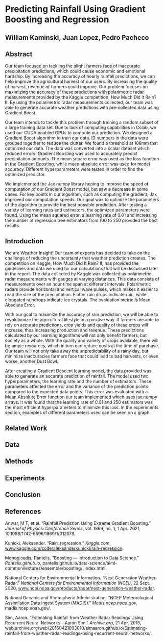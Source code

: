 # Predicting Rainfall Using Gradient Boosting and Regression
## William Kaminski, Juan Lopez, Pedro Pacheco

## Abstract
Our team focused on tackling the plight farmers face of inaccurate precipitation predictions, which could cause economic and emotional hardship. By increasing the accuracy of hourly rainfall predictions, we can help improve the agricultural harvest of our users. By increasing the quality of harvest, revenue of farmers could improve. Our problem focuses on maximizing the accuracy of these predictions with polarimetric radar measurements provided by the Kaggle competition, How Much Did It Rain? II. By using the polarimetric radar measurements collected, our team was able to generate accurate weather predictions with pre-collected data using Gradient Boost. 

Our team intends to tackle this problem through training a random subset of a large training data set. Due to lack of computing capabilities in Colab, we used our CUDA enabled GPUs to compute our prediction. We designed a Gradient Boost algorithm to train our data. ID numbers in the data were grouped together to reduce the clutter. We found a threshold at 106mm that optimized our data. The data was converted into a scalar dataset which reduced errors. Gradient Boosting was used to accurately predict precipitation amounts. The mean square error was used as the loss function in the Gradient Boosting, while mean absolute error was used for model accuracy. Different hyperparameters were tested in order to find the optimized predictor. 

We implemented the Jax numpy library hoping to improve the speed of computation of our Gradient Boost model, but saw a decrease in some cases. For key points in our algorithm, such as computing the gradient, Jax improved our computation speeds. Our goal was to optimize the parameters of the algorithm to provide the best possible prediction. After testing a variety of learning rates and estimators, the optimized parameters were found. Using the mean squared error, a learning rate of 0.01 and increasing the number of regression tree estimators from 100 to 250 provided the best results. 

## Introduction
We are Weather Insight! Our team of experts has decided to take on the challenge of reducing the uncertainty that weather prediction creates. The competition on Kaggle, How Much Did It Rain? II, has provided the guidelines and data we used for our calculations that will be discussed later in the report. The data collected by Kaggle was collected as polarimetric radar measurements with gauges at varying distances. This data consists of measurements over an hour time span at different intervals. Polarimetric radars provide horizontal and vertical wave pulses, which makes it easier to read the size of the precipitation. Flatter rain drops indicate rain, while elongated raindrops indicate ice crystals. The evaluation metric is Mean Absolute Error.

With our goal to maximize the accuracy of rain prediction, we will be able to revolutionize the agricultural lifestyle in a positive way. If farmers are able to rely on accurate predictions, crop yields and quality of these crops will increase, thus increasing production and revenue. These predictions calculated by our learning algorithms will not only benefit farmers, but society as a whole. With the quality and variety of crops available, there will be ample resources, which in turn can reduce costs at the time of purchase. Our team will not only take away the unpredictability of a rainy day, but minimize inaccuracies farmers face that could lead to bad harvests, or even worse, another Dust Bowl. 

After creating a Gradient Descent learning model, the data provided was able to generate an accurate prediction of rainfall. The model used two hyperparameters, the learning rate and the number of estimators. These parameters affected the error and the variance of the prediction points compared to the expected data points. This error was evaluated with a Mean Absolute Error function our team implemented which uses jax.numpy arrays. It was found that the learning rate of 0.01 and 250 estimators was the most efficient hyperparameters to minimize this loss. In the experiments section, examples of different parameters used can be seen on a graph.

## Related Work

## Data

## Methods

## Experiments

## Conclusion

## References
Anwar, M T, et al. “Rainfall Prediction Using Extreme Gradient Boosting.” *Journal of Physics: Conference Series*, vol. 1869, no. 1, 1 Apr. 2021, 10.1088/1742-6596/1869/1/012078.

Kunicki, Aleksander. “Rain_regression.” *Kaggle.com*, www.kaggle.com/code/aleksanderkunicki/rain-regression.

Monogioudis, Pantelis. “Boosting — Introduction to Data Science.” *Pantelis.github.io*, pantelis.github.io/data-science/aiml-common/lectures/ensemble/boosting/_index.html.

National Centers for Environmental Information. “Next Generation Weather Radar.” *National Centers for Environmental Information (NCEI)*, 22 Sept. 2020, www.ncei.noaa.gov/products/radar/next-generation-weather-radar.

National Oceanic and Atmospheric Administration. “NCEP Meteorological Assimilation Data Ingest System (MADIS).” *Madis.ncep.noaa.gov*, madis.ncep.noaa.gov/.

Sim, Aaron. “Estimating Rainfall from Weather Radar Readings Using Recurrent Neural Networks – Aaron Sim.” *Archive.org*, 21 Apr. 2016, web.archive.org/web/20160421003010/simaaron.github.io/Estimating-rainfall-from-weather-radar-readings-using-recurrent-neural-networks/.
